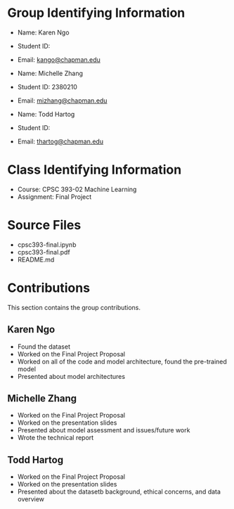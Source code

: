 # Group Identifying Information
* Name: Karen Ngo
* Student ID:
* Email: kango@chapman.edu

* Name: Michelle Zhang
* Student ID: 2380210
* Email: mizhang@chapman.edu

* Name: Todd Hartog
* Student ID:
* Email: thartog@chapman.edu

# Class Identifying Information
* Course: CPSC 393-02 Machine Learning
* Assignment: Final Project

# Source Files
* cpsc393-final.ipynb
* cpsc393-final.pdf
* README.md

# Contributions
This section contains the group contributions.

## Karen Ngo
* Found the dataset
* Worked on the Final Project Proposal
* Worked on all of the code and model architecture, found the pre-trained model
* Presented about model architectures

## Michelle Zhang
* Worked on the Final Project Proposal
* Worked on the presentation slides
* Presented about model assessment and issues/future work
* Wrote the technical report

## Todd Hartog
* Worked on the Final Project Proposal
* Worked on the presentation slides
* Presented about the datasetb background, ethical concerns, and data overview

